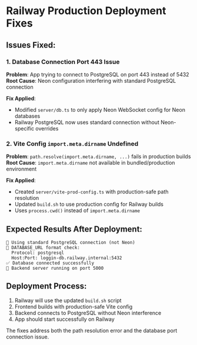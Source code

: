 # Railway Production Deployment Fixes

## Issues Fixed:

### 1. Database Connection Port 443 Issue
**Problem**: App trying to connect to PostgreSQL on port 443 instead of 5432
**Root Cause**: Neon configuration interfering with standard PostgreSQL connection

**Fix Applied**:
- Modified `server/db.ts` to only apply Neon WebSocket config for Neon databases
- Railway PostgreSQL now uses standard connection without Neon-specific overrides

### 2. Vite Config `import.meta.dirname` Undefined
**Problem**: `path.resolve(import.meta.dirname, ...)` fails in production builds
**Root Cause**: `import.meta.dirname` not available in bundled/production environment

**Fix Applied**:
- Created `server/vite-prod-config.ts` with production-safe path resolution
- Updated `build.sh` to use production config for Railway builds
- Uses `process.cwd()` instead of `import.meta.dirname`

## Expected Results After Deployment:

```
🔧 Using standard PostgreSQL connection (not Neon)
🔗 DATABASE_URL format check:
  Protocol: postgresql
  Host:Port: loggin-db.railway.internal:5432
✅ Database connected successfully
🚀 Backend server running on port 5000
```

## Deployment Process:
1. Railway will use the updated `build.sh` script
2. Frontend builds with production-safe Vite config
3. Backend connects to PostgreSQL without Neon interference
4. App should start successfully on Railway

The fixes address both the path resolution error and the database port connection issue.
